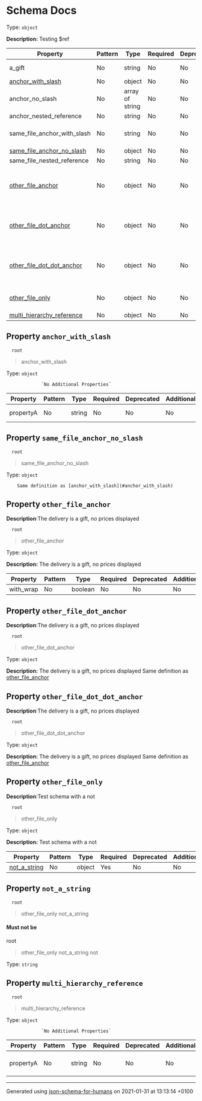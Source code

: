 # Schema Docs

Type: `object`

**Description:** Testing $ref

| Property | Pattern | Type | Required | Deprecated | Additional | Description |
| -------- | ------- | ---- | -------- | ---------- | ---------- | ----------- |
|a_gift|No|string|No|No| No|A gift, or is it?|
| [anchor_with_slash](#anchor_with_slash)|No|object|No|No| No||
|anchor_no_slash|No|array of string|No|No| No|Description for array_def|
|anchor_nested_reference|No|string|No|No| No||
|same_file_anchor_with_slash|No|string|No|No| No|Description for string_def|
| [same_file_anchor_no_slash](#same_file_anchor_no_slash)|No|object|No|No| No||
|same_file_nested_reference|No|string|No|No| No||
| [other_file_anchor](#other_file_anchor)|No|object|No|No| No|The delivery is a gift, no prices displayed|
| [other_file_dot_anchor](#other_file_dot_anchor)|No|object|No|No| No|The delivery is a gift, no prices displayed|
| [other_file_dot_dot_anchor](#other_file_dot_dot_anchor)|No|object|No|No| No|The delivery is a gift, no prices displayed|
| [other_file_only](#other_file_only)|No|object|No|No| No|Test schema with a not|
| [multi_hierarchy_reference](#multi_hierarchy_reference)|No|object|No|No| No||

## <a name="anchor_with_slash"></a>Property `anchor_with_slash`

      root
 >   anchor_with_slash

Type: `object`

                 `No Additional Properties`

| Property | Pattern | Type | Required | Deprecated | Additional | Description |
| -------- | ------- | ---- | -------- | ---------- | ---------- | ----------- |
|propertyA|No|string|No|No| No|Description for object_def/items/propertyA|

## <a name="same_file_anchor_no_slash"></a>Property `same_file_anchor_no_slash`

      root
 >   same_file_anchor_no_slash

Type: `object`

        Same definition as [anchor_with_slash](#anchor_with_slash)

## <a name="other_file_anchor"></a>Property `other_file_anchor`

**Description**:The delivery is a gift, no prices displayed

      root
 >   other_file_anchor

Type: `object`

**Description:** The delivery is a gift, no prices displayed

| Property | Pattern | Type | Required | Deprecated | Additional | Description |
| -------- | ------- | ---- | -------- | ---------- | ---------- | ----------- |
|with_wrap|No|boolean|No|No| No||

## <a name="other_file_dot_anchor"></a>Property `other_file_dot_anchor`

**Description**:The delivery is a gift, no prices displayed

      root
 >   other_file_dot_anchor

Type: `object`

**Description:** The delivery is a gift, no prices displayed
        Same definition as [other_file_anchor](#other_file_anchor)

## <a name="other_file_dot_dot_anchor"></a>Property `other_file_dot_dot_anchor`

**Description**:The delivery is a gift, no prices displayed

      root
 >   other_file_dot_dot_anchor

Type: `object`

**Description:** The delivery is a gift, no prices displayed
        Same definition as [other_file_anchor](#other_file_anchor)

## <a name="other_file_only"></a>Property `other_file_only`

**Description**:Test schema with a not

      root
 >   other_file_only

Type: `object`

**Description:** Test schema with a not

| Property | Pattern | Type | Required | Deprecated | Additional | Description |
| -------- | ------- | ---- | -------- | ---------- | ---------- | ----------- |
| [not_a_string](#other_file_only_not_a_string)|No|object|Yes|No| No||

## <a name="other_file_only_not_a_string"></a>Property `not_a_string`

      root
 >   other_file_only
 >   not_a_string

#### Must **not** be
  root
 >   other_file_only
 >   not_a_string
 >   not

Type: `string`

## <a name="multi_hierarchy_reference"></a>Property `multi_hierarchy_reference`

      root
 >   multi_hierarchy_reference

Type: `object`

                 `No Additional Properties`

| Property | Pattern | Type | Required | Deprecated | Additional | Description |
| -------- | ------- | ---- | -------- | ---------- | ---------- | ----------- |
|propertyA|No|string|No|No| No|Contents of propertyA in final.json|

----------------------------------------------------------------------------------------------------------------------------
Generated using [json-schema-for-humans](https://github.com/coveooss/json-schema-for-humans) on 2021-01-31 at 13:13:14 +0100